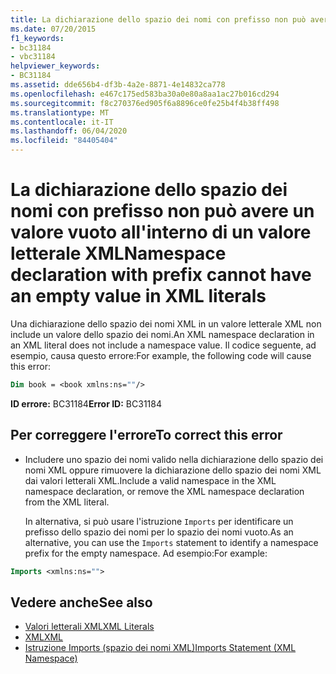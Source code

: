 ```yaml
---
title: La dichiarazione dello spazio dei nomi con prefisso non può avere un valore vuoto all'interno di un valore letterale XML
ms.date: 07/20/2015
f1_keywords:
- bc31184
- vbc31184
helpviewer_keywords:
- BC31184
ms.assetid: dde656b4-df3b-4a2e-8871-4e14832ca778
ms.openlocfilehash: e467c175ed583ba30a0e80a8aa1ac27b016cd294
ms.sourcegitcommit: f8c270376ed905f6a8896ce0fe25b4f4b38ff498
ms.translationtype: MT
ms.contentlocale: it-IT
ms.lasthandoff: 06/04/2020
ms.locfileid: "84405404"
---
```

# <a name="namespace-declaration-with-prefix-cannot-have-an-empty-value-in-xml-literals"></a><span data-ttu-id="dd8ae-102">La dichiarazione dello spazio dei nomi con prefisso non può avere un valore vuoto all'interno di un valore letterale XML</span><span class="sxs-lookup"><span data-stu-id="dd8ae-102">Namespace declaration with prefix cannot have an empty value in XML literals</span></span>
<span data-ttu-id="dd8ae-103">Una dichiarazione dello spazio dei nomi XML in un valore letterale XML non include un valore dello spazio dei nomi.</span><span class="sxs-lookup"><span data-stu-id="dd8ae-103">An XML namespace declaration in an XML literal does not include a namespace value.</span></span> <span data-ttu-id="dd8ae-104">Il codice seguente, ad esempio, causa questo errore:</span><span class="sxs-lookup"><span data-stu-id="dd8ae-104">For example, the following code will cause this error:</span></span>  
  
```vb  
Dim book = <book xmlns:ns=""/>  
```  
  
 <span data-ttu-id="dd8ae-105">**ID errore:** BC31184</span><span class="sxs-lookup"><span data-stu-id="dd8ae-105">**Error ID:** BC31184</span></span>  
  
## <a name="to-correct-this-error"></a><span data-ttu-id="dd8ae-106">Per correggere l'errore</span><span class="sxs-lookup"><span data-stu-id="dd8ae-106">To correct this error</span></span>  
  
- <span data-ttu-id="dd8ae-107">Includere uno spazio dei nomi valido nella dichiarazione dello spazio dei nomi XML oppure rimuovere la dichiarazione dello spazio dei nomi XML dai valori letterali XML.</span><span class="sxs-lookup"><span data-stu-id="dd8ae-107">Include a valid namespace in the XML namespace declaration, or remove the XML namespace declaration from the XML literal.</span></span>  
  
     <span data-ttu-id="dd8ae-108">In alternativa, si può usare l'istruzione `Imports` per identificare un prefisso dello spazio dei nomi per lo spazio dei nomi vuoto.</span><span class="sxs-lookup"><span data-stu-id="dd8ae-108">As an alternative, you can use the `Imports` statement to identify a namespace prefix for the empty namespace.</span></span> <span data-ttu-id="dd8ae-109">Ad esempio:</span><span class="sxs-lookup"><span data-stu-id="dd8ae-109">For example:</span></span>  
  
```vb  
Imports <xmlns:ns="">  
```  
  
## <a name="see-also"></a><span data-ttu-id="dd8ae-110">Vedere anche</span><span class="sxs-lookup"><span data-stu-id="dd8ae-110">See also</span></span>

- [<span data-ttu-id="dd8ae-111">Valori letterali XML</span><span class="sxs-lookup"><span data-stu-id="dd8ae-111">XML Literals</span></span>](../language-reference/xml-literals/index.md)
- [<span data-ttu-id="dd8ae-112">XML</span><span class="sxs-lookup"><span data-stu-id="dd8ae-112">XML</span></span>](../programming-guide/language-features/xml/index.md)
- [<span data-ttu-id="dd8ae-113">Istruzione Imports (spazio dei nomi XML)</span><span class="sxs-lookup"><span data-stu-id="dd8ae-113">Imports Statement (XML Namespace)</span></span>](../language-reference/statements/imports-statement-xml-namespace.md)
